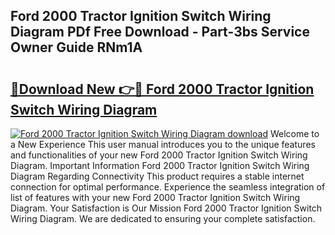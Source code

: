 ## Ford 2000 Tractor Ignition Switch Wiring Diagram PDf Free Download - Part-3bs Service Owner Guide RNm1A

# <h2><a href="http://dfhaet.blite.top/?on=Ford+2000+Tractor+Ignition+Switch+Wiring+Diagram">🔗Download New 👉🔴 Ford 2000 Tractor Ignition Switch Wiring Diagram</a></h2>

[![Ford 2000 Tractor Ignition Switch Wiring Diagram download](https://i.imgur.com/lujVjoI.png)](http://dfhaet.blite.top/?on=Ford+2000+Tractor+Ignition+Switch+Wiring+Diagram)
Welcome to a New Experience This user manual introduces you to the unique features and functionalities of your new Ford 2000 Tractor Ignition Switch Wiring Diagram. Important Information Ford 2000 Tractor Ignition Switch Wiring Diagram Regarding Connectivity This product requires a stable internet connection for optimal performance. Experience the seamless integration of list of features with your new Ford 2000 Tractor Ignition Switch Wiring Diagram. Your Satisfaction is Our Mission Ford 2000 Tractor Ignition Switch Wiring Diagram. We are dedicated to ensuring your complete satisfaction.
